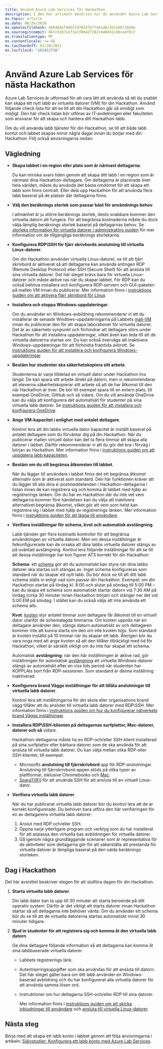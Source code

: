 ```yaml
---
title: Använd Azure Lab Services för Hackathon
description: I den här artikeln beskrivs hur du använder Azure Lab Services för att skapa labb som du kan använda för att köra Hackathon kickar.
ms.topic: article
ms.date: 06/26/2020
ms.openlocfilehash: d4648def48557d70547ef7d41d6c3e516671849e
ms.sourcegitcommit: 867cb1b7a1f3a1f0b427282c648d411d0ca4f81f
ms.translationtype: MT
ms.contentlocale: sv-SE
ms.lasthandoff: 03/20/2021
ms.locfileid: "102452738"
---
```

# <a name="use-azure-lab-services-for-your-next-hackathon"></a>Använd Azure Lab Services för nästa Hackathon
Azure Lab Services är utformad för att vara lätt att använda så att du snabbt kan skapa ett nytt labb av virtuella datorer (VM) för din Hackathon.  Använd följande check lista för att se till att din Hackathon går så smidigt som möjligt. Den här check listan bör utföras av IT-avdelningen eller fakulteten som ansvarar för att skapa och hantera ditt Hackathon-labb. 

Om du vill använda labb tjänster för din Hackathon, se till att både labb kontot och labbet skapas minst några dagar innan du börjar med din Hackathon. Följ också anvisningarna nedan:

## <a name="guidance"></a>Vägledning

- **Skapa labbet i en region eller plats som är närmast deltagarna**. 

    Du kan minska svars tiden genom att skapa ditt labb i en region som är närmast dina Hackathon-deltagare.  Om deltagarna är placerade över hela världen, måste du använda det bästa omdömet för att skapa ett labb som finns centralt.  Eller dela upp Hackathon för att använda flera labb baserat på de platser där deltagarna finns.
- **Välj den beräknings storlek som passar bäst för användnings behov**.

    I allmänhet är ju större beräknings storlek, desto snabbare kommer den virtuella datorn att fungera. För att begränsa kostnaderna måste du dock välja lämplig beräknings storlek baserat på deltagarnas behov. Se [storleks information för virtuella datorer i administratörs guiden](administrator-guide.md#vm-sizing) för mer information om de tillgängliga beräknings storlekarna.
- **Konfigurera RDP\SSH för fjärr skrivbords anslutning till virtuella Linux-datorer**.

    Om din Hackathon använder virtuella Linux-datorer, se till att fjärr skrivbord är aktiverat så att deltagarna kan använda antingen RDP (Remote Desktop Protocol) eller SSH (Secure Shell) för att ansluta till sina virtuella datorer. Det här steget krävs bara för virtuella Linux-datorer och måste aktive ras när du skapar labbet. För RDP kan du också behöva installera och konfigurera RDP-servern och GUI-paketen på mallen VM innan du publicerar.  Mer information finns i [instruktions guiden om att aktivera fjärr skrivbord för Linux](how-to-enable-remote-desktop-linux.md).

- **Installera och stoppa Windows-uppdateringar**. 

    Om du använder en Windows-avbildning rekommenderar vi att du installerar de senaste Windows-uppdateringarna på Labbets [mall-VM](how-to-create-manage-template.md) innan du publicerar den för att skapa laborationer för virtuella datorer. Det är av säkerhets synpunkt och förhindrar att deltagare störs under Hackathon för att installera uppdateringar, vilket även kan leda till att de virtuella datorerna startas om. Du kan också överväga att inaktivera Windows-uppdateringar för att förhindra framtida avbrott. Se [instruktions guiden för att installera och konfigurera Windows-uppdateringar](how-to-prepare-windows-template.md#install-and-configure-updates).
- **Bestäm hur studenter ska säkerhetskopiera sitt arbete**. 

    Studenterna är varje tilldelad en virtuell dator under Hackathon livs längd. De kan spara sitt arbete direkt på datorn, men vi rekommenderar att eleverna säkerhetskopierar sitt arbete så att de har åtkomst till den när Hackathon är över. De bör till exempel spara till en extern plats, till exempel OneDrive, GitHub och så vidare. Om du vill använda OneDrive kan du välja att konfigurera det automatiskt för studenter på sina virtuella labb datorer. Se [instruktions guiden för att installera och konfigurera OneDrive](how-to-prepare-windows-template.md#install-and-configure-onedrive).
- **Ange VM-kapacitet i enlighet med antalet deltagare**. 

    Kontrol lera att din labbs virtuella dator kapacitet är inställt baserat på antalet deltagare som du förväntar dig på din Hackathon. När du publicerar mallen virtuell dator kan det ta flera timmar att skapa alla datorer i labbet. Därför rekommenderar vi att du gör det bra i förväg i början av Hackathon. Mer information finns i [instruktions guiden om att uppdatera labb kapaciteten](how-to-set-virtual-machine-passwords.md#update-the-lab-capacity).

- **Bestäm om du vill begränsa åtkomsten till labbet**. 

    När du lägger till användare i labbet finns det ett begränsa åtkomst alternativ som är aktiverat som standard. Den här funktionen kräver att du lägger till alla dina e-postmeddelanden i Hackathon-deltagarna i listan innan de kan registrera sig och komma åt labbet med hjälp av registrerings länken. Om du har en Hackathon där du inte vet vem deltagarna kommer före händelsen kan du välja att inaktivera alternativet begränsa åtkomst, vilket gör att vem som helst kan registrera sig i labbet med hjälp av registrerings länken. Mer information finns i [instruktions guiden för att lägga till användare](how-to-configure-student-usage.md).

- **Verifiera inställningar för schema, kvot och automatisk avstängning**. 

    Labb tjänster ger flera kostnads kontroller för att begränsa användningen av virtuella datorer. Men om dessa inställningar är felkonfigurerade kan de orsaka att dina labbs virtuella datorer stängs av på oväntad avstängning. Kontrol lera följande inställningar för att se till att dessa inställningar har kon figurer ATS korrekt för din Hackathon:

    **Schema**: ett [schema](how-to-create-schedules.md) gör att du automatiskt kan styra när dina labbs datorer ska startas och stängas av. Inget schema konfigureras som standard när du skapar ett nytt labb. Du bör dock se till att ditt labb schema ställs in enligt vad som passar din Hackathon.  Exempel: om din Hackathon startar på lördag kl. 8:00 och slutar på söndag till 5:00 PM – kan du skapa ett schema som automatiskt startar datorn vid 7:30 AM på lördag (cirka 30 minuter innan Hackathon börjar) och stänger ner det vid 5:00 EM på söndag. I stället kan du också välja att inte använda ett schema alls.

    **Kvot**: [kvoten](how-to-configure-student-usage.md#set-quotas-for-users) styr antalet timmar som deltagare får åtkomst till en virtuell dator utanför de schemalagda timmarna. Om kvoten uppnås när en deltagare använder den, stängs datorn automatiskt av och deltagaren kommer inte att kunna starta om den om inte kvoten höjs. Som standard är kvoten inställd på 10 timmar när du skapar ett labb. Återigen bör du vara noga med att ange kvoten så att den tillåter tillräckligt med tid för Hackathon, vilket är särskilt viktigt om du inte har skapat ett schema.

    Automatisk **avstängning**: när den här inställningen är aktive rad, gör inställningen för automatisk [avstängning](how-to-enable-shutdown-disconnect.md) att virtuella Windows-datorer stängs av automatiskt efter en viss tids period när studenten har KOPPLAts bort från RDP-sessionen. Som standard är denna inställning inaktiverad.

- **Konfigurera brand Väggs inställningar för att tillåta anslutningar till virtuella labb datorer**. 

    Kontrol lera att inställningarna för din skola eller organisations brand vägg tillåter att du ansluter till virtuella labb datorer med RDP\SSH. Mer information finns i [instruktions guiden om hur du konfigurerar nätverkets brand Väggs inställningar](how-to-configure-firewall-settings.md).

- **Installera RDP\SSH-klienten på deltagarnas surfplattor, Mac-datorer, datorer och så** vidare.

    Hackathon-deltagarna måste ha en RDP-och/eller SSH-klient installerad på sina surfplattor eller bärbara datorer som de ska använda för att ansluta till virtuella labb datorer. Du kan välja mellan olika RDP-eller SSH-klienter, till exempel:

    - Microsofts **anslutning till fjärrskrivbord** app för RDP-anslutningar. Anslutning till fjärrskrivbord-appen stöds på olika typer av plattformar, inklusive Chromebooks och [Mac](https://techcommunity.microsoft.com/t5/azure-lab-services/connecting-to-azure-lab-services-environments-on-your-macos/ba-p/1290162).
    - [SparaTillFil](https://techcommunity.microsoft.com/t5/azure-lab-services/connecting-to-azure-lab-services-environments-on-your-macos/ba-p/1290162) för att använda SSH för att ansluta till en virtuell Linux-dator.
- **Verifiera virtuella labb datorer**. 

    När du har publicerat virtuella labb datorer bör du kontrol lera att de är korrekt konfigurerade. Du behöver bara utföra den här verifieringen för en av deltagarens virtuella labb datorer:

    1. Anslut med RDP och/eller SSH.
    2. Öppna varje ytterligare program och verktyg som du har installerat för att anpassa den virtuella bas avbildningen för virtuella datorer.
    3. Gå igenom några grundläggande scenarier som är representativa för de aktiviteter som deltagarna gör för att säkerställa att prestanda för virtuella datorer är lämpliga baserat på den valda beräknings storleken.

## <a name="on-the-day-of-hackathon"></a>Dag i Hackathon
Det här avsnittet beskriver stegen för att slutföra dagen för din Hackathon.

1. **Starta virtuella labb datorer**.

    Din labb dator kan ta upp till 30 minuter att starta beroende på ditt operativ system. Därför är det viktigt att starta datorer innan Hackathon startar så att deltagarna inte behöver vänta. Om du använder ett schema bör du se till att de virtuella datorerna startas automatiskt minst 30 minuter tidigare.
2. **Bjud in studenter för att registrera sig och komma åt den virtuella labb datorn**. 

    Ge dina deltagare följande information så att deltagarna kan komma åt sina labbbaserade virtuella datorer. 

    - Labbets registrerings länk. 
    - Autentiseringsuppgifter som ska användas för att ansluta till datorn. Det här steget gäller bara om ditt labb använder en Windows-baserad avbildning och du har konfigurerat alla virtuella datorer för att använda samma lösen ord.
    - Instruktioner om hur deltagarna SSH-och/eller RDP till sina datorer.

        Mer information finns i [instruktions guiden om att skicka inbjudningar till användare](how-to-configure-student-usage.md#send-invitations-to-users) och [ansluta till virtuella Linux-datorer](how-to-use-remote-desktop-linux-student.md). 

## <a name="next-steps"></a>Nästa steg
Börja med att skapa ett labb konto i labbet genom att följa anvisningarna i artikeln: [Självstudier: Konfigurera ett labb konto med Azure Lab Services](tutorial-setup-lab-account.md).
